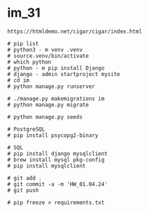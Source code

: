 # im_31

    https://htmldemo.net/cigar/cigar/index.html

    # pip list
    # python3 - m venv .venv
    # source.venv/bin/activate
    # which python
    # python - m pip install Django
    # django - admin startproject mysite
    # cd im
    # python manage.py runserver

    # ./manage.py makemigrations im
    # python manage.py migrate

    # python manage.py seeds
    
    # PostgreSQL
    # pip install psycopg2-binary
    
    # SQL
    # pip install django mysqlclient
    # brew install mysql pkg-config 
    # pip install mysqlclient

    # git add .
    # git commit -a -m 'HW_01.04.24'
    # git push

    # pip freeze > requirements.txt
